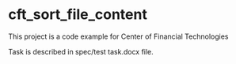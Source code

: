 # cft_sort_file_content
This project is a code example for Center of Financial Technologies

Task is described in spec/test task.docx file.